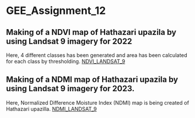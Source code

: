 # GEE_Assignment_12
## Making of a NDVI map of Hathazari upazila by using Landsat 9 imagery for 2022

Here, 4 different classes has been generated and area has been calculated for each class by thresholding. [NDVI_LANDSAT_9](https://code.earthengine.google.com/30526ee539d8f208c928d7fc2ea59ee6)

## Making of a NDMI map of Hathazari upazila by using Landsat 9 imagery for 2023. 

Here, Normalized Difference Moisture Index (NDMI) map is being created of Hathazari upazilla. [NDMI_LANDSAT_9](https://code.earthengine.google.com/05b80d5be2ac4d87356c6edea25d69c8)
